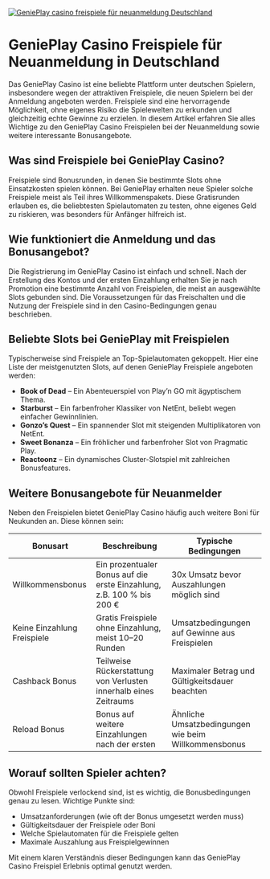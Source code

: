 [![GeniePlay casino freispiele für neuanmeldung Deutschland](https://123-caf.pages.dev/gitsignup.png)](https://vrmoo.ru/Bt82HjjY)

<h1>GeniePlay Casino Freispiele für Neuanmeldung in Deutschland</h1>  <p>Das GeniePlay Casino ist eine beliebte Plattform unter deutschen Spielern, insbesondere wegen der attraktiven Freispiele, die neuen Spielern bei der Anmeldung angeboten werden. Freispiele sind eine hervorragende Möglichkeit, ohne eigenes Risiko die Spielewelten zu erkunden und gleichzeitig echte Gewinne zu erzielen. In diesem Artikel erfahren Sie alles Wichtige zu den GeniePlay Casino Freispielen bei der Neuanmeldung sowie weitere interessante Bonusangebote.</p>  <h2>Was sind Freispiele bei GeniePlay Casino?</h2>  <p>Freispiele sind Bonusrunden, in denen Sie bestimmte Slots ohne Einsatzkosten spielen können. Bei GeniePlay erhalten neue Spieler solche Freispiele meist als Teil ihres Willkommenspakets. Diese Gratisrunden erlauben es, die beliebtesten Spielautomaten zu testen, ohne eigenes Geld zu riskieren, was besonders für Anfänger hilfreich ist.</p>  <h2>Wie funktioniert die Anmeldung und das Bonusangebot?</h2>  <p>Die Registrierung im GeniePlay Casino ist einfach und schnell. Nach der Erstellung des Kontos und der ersten Einzahlung erhalten Sie je nach Promotion eine bestimmte Anzahl von Freispielen, die meist an ausgewählte Slots gebunden sind. Die Voraussetzungen für das Freischalten und die Nutzung der Freispiele sind in den Casino-Bedingungen genau beschrieben.</p>  <h2>Beliebte Slots bei GeniePlay mit Freispielen</h2>  <p>Typischerweise sind Freispiele an Top-Spielautomaten gekoppelt. Hier eine Liste der meistgenutzten Slots, auf denen GeniePlay Freispiele angeboten werden:</p>  <ul>   <li><strong>Book of Dead</strong> – Ein Abenteuerspiel von Play’n GO mit ägyptischem Thema.</li>   <li><strong>Starburst</strong> – Ein farbenfroher Klassiker von NetEnt, beliebt wegen einfacher Gewinnlinien.</li>   <li><strong>Gonzo’s Quest</strong> – Ein spannender Slot mit steigenden Multiplikatoren von NetEnt.</li>   <li><strong>Sweet Bonanza</strong> – Ein fröhlicher und farbenfroher Slot von Pragmatic Play.</li>   <li><strong>Reactoonz</strong> – Ein dynamisches Cluster-Slotspiel mit zahlreichen Bonusfeatures.</li> </ul>  <h2>Weitere Bonusangebote für Neuanmelder</h2>  <p>Neben den Freispielen bietet GeniePlay Casino häufig auch weitere Boni für Neukunden an. Diese können sein:</p>  <table>   <thead>     <tr>       <th>Bonusart</th>       <th>Beschreibung</th>       <th>Typische Bedingungen</th>     </tr>   </thead>   <tbody>     <tr>       <td>Willkommensbonus</td>       <td>Ein prozentualer Bonus auf die erste Einzahlung, z.B. 100 % bis 200 €</td>       <td>30x Umsatz bevor Auszahlungen möglich sind</td>     </tr>     <tr>       <td>Keine Einzahlung Freispiele</td>       <td>Gratis Freispiele ohne Einzahlung, meist 10–20 Runden</td>       <td>Umsatzbedingungen auf Gewinne aus Freispielen</td>     </tr>     <tr>       <td>Cashback Bonus</td>       <td>Teilweise Rückerstattung von Verlusten innerhalb eines Zeitraums</td>       <td>Maximaler Betrag und Gültigkeitsdauer beachten</td>     </tr>     <tr>       <td>Reload Bonus</td>       <td>Bonus auf weitere Einzahlungen nach der ersten</td>       <td>Ähnliche Umsatzbedingungen wie beim Willkommensbonus</td>     </tr>   </tbody> </table>  <h2>Worauf sollten Spieler achten?</h2>  <p>Obwohl Freispiele verlockend sind, ist es wichtig, die Bonusbedingungen genau zu lesen. Wichtige Punkte sind:</p> <ul>   <li>Umsatzanforderungen (wie oft der Bonus umgesetzt werden muss)</li>   <li>Gültigkeitsdauer der Freispiele oder Boni</li>   <li>Welche Spielautomaten für die Freispiele gelten</li>   <li>Maximale Auszahlung aus Freispielgewinnen</li> </ul>  <p>Mit einem klaren Verständnis dieser Bedingungen kann das GeniePlay Casino Freispiel Erlebnis optimal genutzt werden.</p>